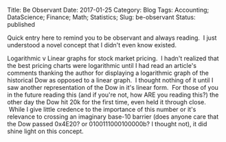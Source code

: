 Title: Be Observant
Date: 2017-01-25
Category: Blog
Tags: Accounting; DataScience; Finance; Math; Statistics;
Slug: be-observant
Status: published

Quick entry here to remind you to be observant and always reading.  I just understood a novel concept that I didn't even know existed.

Logarithmic v Linear graphs for stock market pricing.  I hadn't realized that the best pricing charts were logarithmic until I had read an article's comments thanking the author for displaying a logarithmic graph of the historical Dow as opposed to a linear graph.  I thought nothing of it until I saw another representation of the Dow in it's linear form.  For those of you in the future reading this (and if you're not, how ARE you reading this?) the other day the Dow hit 20k for the first time, even held it through close.  While I give little credence to the importance of this number or it's relevance to crossing an imaginary base-10 barrier (does anyone care that the Dow passed 0x4E20? or 0100111000100000b? I thought not), it did shine light on this concept.
